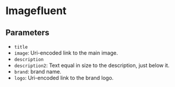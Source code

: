 # Imagefluent

## Parameters

- ```title```
- ```image```: Uri-encoded link to the main image.
- ```description```
- ```description2```: Text equal in size to the description, just below it.
- ```brand```: brand name.
- ```logo```: Uri-encoded link to the brand logo.